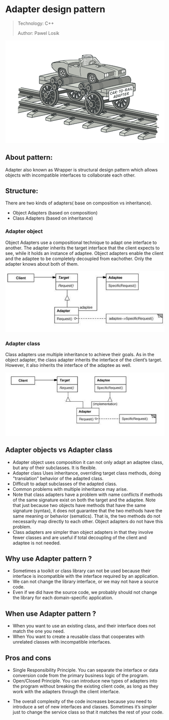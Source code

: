 # Adapter design pattern
><p>Technology: C++</p>
><p>Author: Pawel Losik </p>

![Adapter1](./Adapter1.png)


## About pattern:
Adapter also known as Wrapper is structural design pattern which allows objects with incompatible interfaces to collaborate each other. 

## Structure:
There are two kinds of adapters( base on composition vs inheritance).
* Object Adapters (based on composition)
* Class Adapters (based on inheritance)

### Adapter object
Object Adapters use a compositional technique to adapt one interface to another. The adapter inherits the target interface that the client expects to see, while it holds an instance of adaptee. Object adapters enable the client and the adaptee to be completely decoupled from eachother. Only the adapter knows about both of them.

![Adapter1](./Adapter2.png)
### Adapter class

Class adapters use multiple inheritance to achieve their goals. As in the object adapter, the class adapter inherits the interface of the client’s target. However, it also inherits the interface of the adaptee as well. 

![Adapter1](./Adapter3.png)

## Adapter objects vs Adapter class

* Adapter object uses composition it can not only adapt an adaptee class, but any of their subclasses. It is flexible.
* Adapter class Uses inheritance, overriding target class methods, doing "translation" behavior of the adapted class.
* Difficult to adapt subclasses of the adapted class.
* Common problems with multiple inheritance may arise.
* Note that class adapters have a problem with name conflicts if methods of the same signature exist on both the target and the adaptee. Note that just because two objects have methods that have the same signature (syntax), it does not guarantee that the two methods have the same meaning or behavior (sematics). That is, the two methods do not necessarily map directly to each other. Object adapters do not have this problem.
*  Class adapters are simpler than object adapters in that they involve fewer classes and are useful if total decoupling of the client and adaptee is not needed.

## Why use Adapter pattern ? 
* Sometimes a toolkit or class library can not be used because their interface is incompatible with the interface required by an application.
* We can not change the library interface, or we may not have a source code.
* Even if we did have the source code, we probably should not change the library for each domain-specific application.

## When use Adapter pattern ? 
* When you want to use an existing class, and their interface does not match the one you need. 
* When You want to create a reusable class that cooperates with unrelated classes with incompatible interfaces.

## Pros and cons
+ Single Responsibility Principle. You can separate the interface or data conversion code from the primary business logic of the program.
+ Open/Closed Principle. You can introduce new types of adapters into the program without breaking the existing client code, as long as they work with the adapters through the client interface.

- The overall complexity of the code increases because you need to introduce a set of new interfaces and classes. Sometimes it’s simpler just to change the service class so that it matches the rest of your code.

